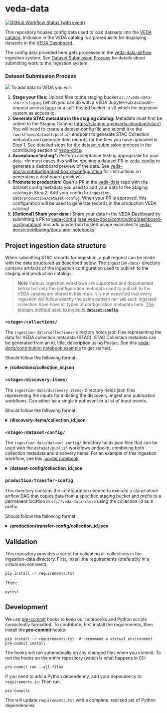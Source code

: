 # veda-data

[![GitHub Workflow Status (with event)](https://img.shields.io/github/actions/workflow/status/nasa-impact/veda-data/ci.yaml?style=for-the-badge&label=CI)](https://github.com/NASA-IMPACT/veda-data/actions/workflows/ci.yaml)

This repository houses config data used to load datasets into the [VEDA catalog](https://nasa-impact.github.io/veda-docs/services/apis.html). Inclusion in the VEDA catalog is a prerequisite for displaying datasets in the [VEDA Dashboard](https://www.earthdata.nasa.gov/dashboard/).

The config data provided here gets processed in the [veda-data-airflow](https://github.com/NASA-IMPACT/veda-data-airflow) ingestion system. See [Dataset Submission Process](#dataset-submission-process) for details about submitting work to the ingestion system.

### Dataset Submission Process
![][veda-data-publication]
To add data to VEDA you will:
1. **Stage your files:** Upload files to the staging bucket `s3://veda-data-store-staging` (which you can do with a VEDA JupyterHub account--request access [here](https://nasa-impact.github.io/veda-docs/services/jupyterhub.html)) or a self-hosted bucket in s3 which the ingestion system as access to.
2. **Generate STAC metadata in the staging catalog:** Metadata must first be added to the Staging Catalog (https://staging.openveda.cloud/api/stac/). You will need to create a dataset config file and submit it to the `/workflows/dataset/publish` endpoint to generate STAC Collection metadata and generate Item records for the files you have uploaded in Step 1. See detailed steps for the [dataset submission process](https://nasa-impact.github.io/veda-docs/contributing/dataset-ingestion/) in the contribuing section of [veda-docs](https://nasa-impact.github.io/veda-docs).
3. **Acceptance testing\*:** Perform acceptance testing appropriate for your data. \*In most cases this will be opening a dataset PR in [veda-config](https://github.com/NASA-IMPACT/veda-config) to generate a dashboard preview of the data. See [veda-docs/contributing/dashboard-configuration](https://nasa-impact.github.io/veda-docs/contributing/dashboard-configuration/dataset-configuration.html) for instructions on generating a dashboard preview).
4. **Promote to production!** Open a PR in the [veda-data](https://github.com/NASA-IMPACT/veda-data) repo with the dataset config metadata you used to add your data to the Staging catalog in Step 2. Add your config to `ingestion-data/production/dataset-config`. When your PR is approved, this configuration will be used to generate records in the production VEDA catalog!
5. **[Optional] Share your data :** Share your data in the [VEDA Dashboard](https://www.earthdata.nasa.gov/dashboard/) by submitting a PR to [veda-config](https://github.com/NASA-IMPACT/veda-config) ([see veda-docs/contributing/dashboard-configuration](https://nasa-impact.github.io/veda-docs/contributing/dashboard-configuration/dataset-configuration.html)) and add jupyterhub hosted usage examples to [veda-docs/contributing/docs-and-notebooks](https://nasa-impact.github.io/veda-docs/contributing/docs-and-notebooks.html)

## Project ingestion data structure

When submitting STAC records for ingestion, a pull request can be made with the data structured as described below. The `ingestion-data/` directory contains artifacts of the ingestion configuration used to publish to the staging and production catalogs.

> **Note**
Various ingestion workflows are supported and documented below but only the configuration metadata used to publish to the VEDA catalog are stored in this repo. It is not expected that every ingestion will follow exactly the same pattern nor will each ingested collection have have all types of configuration metadata here. <ins>The primary method used to ingest is [**`dataset-config`**](#stagedataset-config)</ins>.

### `<stage>/collections/`

The `ingestion-data/collections/` directory holds json files representing the data for VEDA collection metadata (STAC). STAC Collection metadata can be generated from an id, title, description using Pystac. See this [veda-docs/contributing notebook example](https://nasa-impact.github.io/veda-docs/notebooks/veda-operations/stac-collection-creation.html) to get started.

Should follow the following format:

<details>
  <summary><b>/collections/collection_id.json</b></summary>

```json
{
    "id": "<collection-id>",
    "type": "Collection",
    "links":[
    ],
    "title":"<collection-title>",
    "description": "<collection-description>",
    "extent":{
        "spatial":{
            "bbox":[
                [
                    "<min-longitude>",
                    "<min-latitude>",
                    "<max-longitude>",
                    "<max-latitude>",
                ]
            ]
        },
        "temporal":{
            "interval":[
                [
                    "<start-date>",
                    "<end-date>",
                ]
            ]
        }
    },
    "license":"MIT",
    "stac_extensions": [
        "https://stac-extensions.github.io/render/v1.0.0/schema.json",
        "https://stac-extensions.github.io/item-assets/v1.0.0/schema.json"
    ],
    "stac_version": "1.0.0",
    "license": "CC0-1.0",
    "dashboard:is_periodic": "<true/false>",
    "dashboard:time_density": "<month/>day/year>",
    "item_assets": {
        "cog_default": {
            "type": "image/tiff; application=geotiff; profile=cloud-optimized",
            "roles": [
                "data",
                "layer"
            ],
            "title": "Default COG Layer",
            "description": "Cloud optimized default layer to display on map"
        }
    },
    "providers": [
        {
            "name": "NASA VEDA",
            "url": "https://www.earthdata.nasa.gov/dashboard/",
            "roles": [
                "host"
            ]
        }
    ],
    "renders": {
        "dashboard": {
            "colormap_name": "<colormap_name>",
            "rescale": [
                [
                    "<min_rescale>",
                    "<max_rescale>"
                ]
            ],
            "nodata": "nan",
            "assets": [
                "cog_default"
            ],
            "title": "VEDA Dashboard Render Parameters"
        }
    }
}

```
</details>

### `<stage>/discovery-items/`

The `ingestion-data/discovery-items/` directory holds json files representing the inputs for initiating the discovery, ingest and publication workflows.
Can either be a single input event or a list of input events.

Should follow the following format:

<details>
  <summary><b>/discovery-items/collection_id.json</b></summary>

```json
{
    "collection": "<collection-id>",

    ## for s3 discovery
    "prefix": "<s3-key-prefix>",
    "bucket": "<s3-bucket>",
    "filename_regex": "<filename-regex>",
    "datetime_range": "<month/day/year>",

    ### misc
    "dry_run": "<true/false>"
}
```
</details>

### `<stage>/dataset-config/`

The `ingestion-data/dataset-config/` directory holds json files that can be used with the `dataset/publish` workflows endpoint, combining both collection metadata and discovery items. For an example of this ingestion workflow, see this [jupyter notebook](./transformation-scripts/example-template/example-geoglam-ingest.ipynb).

<details>
  <summary><b>/dataset-config/collection_id.json</b></summary>

```json
{
    "collection": "<collection-id>",
    "title": "<collection-title>",
    "description": "<collection-description>",
    "type": "cog",
    "spatial_extent": {
        "xmin": -180,
        "ymin": 90,
        "xmax": -90,
        "ymax": 180
    },
    "temporal_extent": {
        "startdate": "<start-date>",
        "enddate": "<end-date>"
    },
    "license": "CC0-1.0",
    "is_periodic": false,
    "time_density": null,
    "stac_version": "1.0.0",
    "discovery_items": [
        {
            "prefix": "<prefix>",
            "bucket": "<bucket>",
            "filename_regex": "<regexß>",
            "discovery": "s3",
            "upload": false
        }
    ]
}
```
</details>

### `production/transfer-config`

This directory contains the configuration needed to execute a stand-alone airflow DAG that copies data from a specified staging bucket and prefix to a permanent location in `s3://veda-data-store` using the collection_id as a prefix.

Should follow the following format:

<details>
  <summary><b>/production/transfer-config/collection_id.json</b></summary>

```json
{
    "collection": "<collection-id>",

    ## the location of the staged files
    "origin_bucket": "<s3-bucket>",
    "origin_prefix": "<s3-key-prefix>",
    "bucket": "<s3-bucket>",
    "filename_regex": "<filename-regex>",

    ### misc
    "dry_run": "<true/false>"
}
```
</details>

## Validation

This repository provides a script for validating all collections in the ingestion-data directory.
First, install the requirements (preferably in a virtual environment):

```shell
pip install -r requirements.txt
```

Then:

```shell
pytest
```

## Development

We use [pre-commit](https://pre-commit.com/) hooks to keep our notebooks and Python scripts consistently formatted.
To contribute, first install the requirements, then install the **pre-commit** hooks:

```shell
pip install -r requirements.txt  # recommend a virtual environment
pre-commit install
```

The hooks will run automatically on any changed files when you commit.
To run the hooks on the entire repository (which is what happens in CI):

```shell
pre-commit run --all-files
```

If you need to add a Python dependency, add your dependency to `requirements.in`:
Then run:

```shell
pip-compile
```

This will update `requirements.txt` with a complete, realized set of Python dependencies.


[veda-data-publication]: ./docs/publishing-data.excalidraw.png